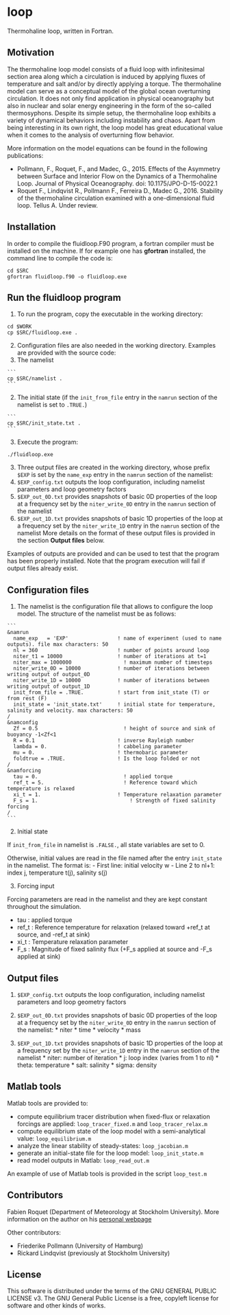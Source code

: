 # loop
Thermohaline loop, written in Fortran.


## Motivation

The thermohaline loop model consists of a fluid loop with infinitesimal section area along which a circulation is induced by applying fluxes of temperature and salt and/or by directly applying a torque.
The thermohaline model can serve as a conceptual model of the global ocean overturning circulation. It does not only find application in physical oceanography but
also in nuclear and solar energy engineering in the form of the so-called thermosyphons. 
Despite its simple setup, the thermohaline loop exhibits a variety of dynamical behaviors including instability and chaos. 
Apart from being interesting in its own right, the loop model has great educational value when it comes to the analysis of overturning flow behavior. 

More information on the model equations can be found in the following publications:
* Pollmann, F., Roquet, F., and Madec, G., 2015. Effects of the Asymmetry between Surface and Interior Flow on the Dynamics of a Thermohaline Loop. Journal of Physical Oceanography. doi: 10.1175/JPO-D-15-0022.1
* Roquet F., Lindqvist R., Pollmann F., Ferreira D., Madec G., 2016. Stability of the thermohaline circulation examined with a one-dimensional fluid loop. Tellus A. Under review.

## Installation

In order to compile the fluidloop.F90 program, a fortran compiler must be installed on the machine. 
If for example one has **gfortran** installed, the command line to compile the code is:

  ```
  cd $SRC
  gfortran fluidloop.f90 -o fluidloop.exe
  ```

## Run the fluidloop program

1. To run the program, copy the executable in the working directory:

  ```
  cd $WORK
  cp $SRC/fluidloop.exe .
  ```

2. Configuration files are also needed in the working directory. Examples are provided with the source code:
  1. The namelist

    ```
    cp $SRC/namelist .
    ```
    
  2. The initial state (if the `init_from_file` entry in the `namrun` section of the namelist is set to `.TRUE.`)

    ```
    cp $SRC/init_state.txt .
    ```
    
3. Execute the program:

  ```
  ./fluidloop.exe
  ```
  
3. Three output files are created in the working directory, whose prefix `$EXP` is set by the `name_exp` entry in the `namrun` section of the namelist:
  1. `$EXP_config.txt` outputs the loop configuration, including namelist parameters and loop geometry factors
  2. `$EXP_out_0D.txt` provides snapshots of basic 0D properties of the loop at a frequency set by the `niter_write_0D` entry in the `namrun` section of the namelist
  3. `$EXP_out_1D.txt` provides snapshots of basic 1D properties of the loop at a frequency set by the `niter_write_1D` entry in the `namrun` section of the namelist
  More details on the format of these output files is provided in the section **Output files** below.
  
  Examples of outputs are provided and can be used to test that the program has been properly installed. Note that the program execution will fail if output files already exist.


## Configuration files

  1. The namelist is the configuration file that allows to configure the loop model. The structure of the namelist must be as follows:
  
    ```
    &namrun
      name_exp   = 'EXP'                ! name of experiment (used to name outputs). file max characters: 50
      nl = 360                         	! number of points around loop
      niter_t1 = 10000                  ! number of iterations at t=1
      niter_max = 1000000  		  	      ! maximum number of timesteps
      niter_write_0D = 10000            ! number of iterations between writing output of output_0D
      niter_write_1D = 10000            ! number of iterations between writing output of output_1D
      init_from_file = .TRUE.           ! start from init_state (T) or from rest (F)
      init_state = 'init_state.txt'     ! initial state for temperature, salinity and velocity. max characters: 50
    /  
    &namconfig
      Zf = 0.5               	  	      ! height of source and sink of buoyancy -1<Zf<1
      R = 0.1                           ! inverse Rayleigh number
      lambda = 0.                     	! cabbeling parameter
      mu = 0.                           ! thermobaric parameter
      foldtrue = .TRUE.               	! Is the loop folded or not
    /  
    &namforcing
      tau = 0.                		      ! applied torque
      ref_t = 5.             	  	      ! Reference toward which temperature is relaxed
      xi_t = 1.                         ! Temperature relaxation parameter
      F_s = 1.               	    	    ! Strength of fixed salinity forcing
    /              
    ```

  2. Initial state
  
  If `init_from_file` in namelist is `.FALSE.`, all state variables are set to 0.
  
  Otherwise, initial values are read in the file named after the entry `init_state` in the namelist. The format is:
    - First line: initial velocity w
    - Line 2 to nl+1: index j, temperature t(j), salinity s(j)

  3. Forcing input
  
  Forcing parameters are read in the namelist and they are kept constant throughout the simulation.
  * tau    : applied torque
  * ref\_t : Reference temperature for relaxation (relaxed toward +ref\_t at source, and -ref\_t at sink)
  * xi\_t  : Temperature relaxation parameter
  * F\_s   : Magnitude of fixed salinity flux (+F\_s applied at source and -F\_s applied at sink)

## Output files

  1. `$EXP_config.txt` outputs the loop configuration, including namelist parameters and loop geometry factors
  
  2. `$EXP_out_0D.txt` provides snapshots of basic 0D properties of the loop at a frequency set by the `niter_write_0D` entry in the `namrun` section of the namelist:
    * niter
    * time
    * velocity
    * mass
    
  3. `$EXP_out_1D.txt` provides snapshots of basic 1D properties of the loop at a frequency set by the `niter_write_1D` entry in the `namrun` section of the namelist
    * niter: number of iteration
    * j: loop index (varies from 1 to nl)
    * theta: temperature
    * salt: salinity
    * sigma: density
    

## Matlab tools

Matlab tools are provided to:
* compute equilibrium tracer distribution when fixed-flux or relaxation forcings are applied: `loop_tracer_fixed.m` and `loop_tracer_relax.m`
* compute equilibrium state of the loop model with a semi-analytical value: `loop_equilibrium.m`
* analyze the linear stability of steady-states: `loop_jacobian.m`
* generate an initial-state file for the loop model: `loop_init_state.m`
* read model outputs in Matlab: `loop_read_out.m`

An example of use of Matlab tools is provided in the script `loop_test.m`

    
## Contributors

Fabien Roquet (Department of Meteorology at Stockholm University). 
More information on the author on his [personal webpage](http://www.su.se/profiles/froqu)

Other contributors: 
* Friederike Pollmann (University of Hamburg)
* Rickard Lindqvist (previously at Stockholm University)


## License

This software is distributed under the terms of the GNU GENERAL PUBLIC LICENSE v3. The GNU General Public License is a free, copyleft license for software and other kinds of works.

